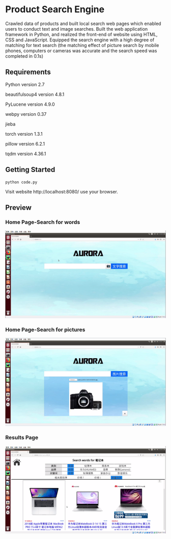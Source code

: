 # Product Search Engine

Crawled data of products and built local search web pages which enabled users to conduct text and image searches. Built the web application framework in Python, and realized the front-end of website using HTML, CSS and JavaScript. Equipped the search engine with a high degree of matching for text search (the matching effect of picture search by mobile phones, computers or cameras was accurate and the search speed was completed in 0.1s)  

## Requirements

Python version 2.7

beautifulsoup4 version 4.8.1

PyLucene version 4.9.0

webpy version 0.37

jieba

torch version 1.3.1

pillow version 6.2.1

tqdm version 4.36.1

## Getting Started

```
python code.py
```

Visit website http://localhost:8080/ use your browser.

## Preview

### Home Page-Search for words

![image-20211223222425499](pic\image-20211223222425499.png)

### Home Page-Search for pictures

![image-20211223222514732](pic\image-20211223222514732.png)

### Results Page

![image-20211223222334968](pic\image-20211223222334968.png)

